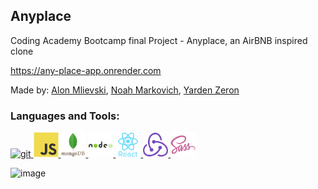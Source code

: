 ## Anyplace

Coding Academy Bootcamp final Project - Anyplace, an AirBNB inspired clone

<a href="https://any-place-app.onrender.com/">https://any-place-app.onrender.com</a>

Made by: 
<a href="https://github.com/SuperDuperAlon">Alon Mlievski</a>,
<a href="https://github.com/Noahmarkovich">Noah Markovich</a>,
<a href="https://github.com/Red-Foramn">Yarden Zeron</a>

<h3 align="left">Languages and Tools:</h3>
<p align="left"> <a href="https://git-scm.com/" target="_blank" rel="noreferrer"> <img src="https://www.vectorlogo.zone/logos/git-scm/git-scm-icon.svg" alt="git" width="40" height="40"/> </a> <a href="https://developer.mozilla.org/en-US/docs/Web/JavaScript" target="_blank" rel="noreferrer"> <img src="https://raw.githubusercontent.com/devicons/devicon/master/icons/javascript/javascript-original.svg" alt="javascript" width="40" height="40"/> </a> <a href="https://www.mongodb.com/" target="_blank" rel="noreferrer"> <img src="https://raw.githubusercontent.com/devicons/devicon/master/icons/mongodb/mongodb-original-wordmark.svg" alt="mongodb" width="40" height="40"/> </a> <a href="https://nodejs.org" target="_blank" rel="noreferrer"> <img src="https://raw.githubusercontent.com/devicons/devicon/master/icons/nodejs/nodejs-original-wordmark.svg" alt="nodejs" width="40" height="40"/> </a> <a href="https://reactjs.org/" target="_blank" rel="noreferrer"> <img src="https://raw.githubusercontent.com/devicons/devicon/master/icons/react/react-original-wordmark.svg" alt="react" width="40" height="40"/> </a> <a href="https://redux.js.org" target="_blank" rel="noreferrer"> <img src="https://raw.githubusercontent.com/devicons/devicon/master/icons/redux/redux-original.svg" alt="redux" width="40" height="40"/> </a> <a href="https://sass-lang.com" target="_blank" rel="noreferrer"> <img src="https://raw.githubusercontent.com/devicons/devicon/master/icons/sass/sass-original.svg" alt="sass" width="40" height="40"/> </a> </p>

<img width="948" alt="image" src="https://user-images.githubusercontent.com/95693400/222195312-b57f2640-c01c-44c2-99ca-435d0c52e8a2.png">

<div class="mobile apps">
<!-- <img width="200"  marging=25px alt="image" src="https://user-images.githubusercontent.com/95693400/222199150-29350101-d5e2-4c0a-890c-aa3f7df7c3b9.png"> -->
<!-- <img width="200" alt="image" src="https://user-images.githubusercontent.com/95693400/222199609-bdb36e9b-6173-4452-adf7-52b3ab985038.png"> -->

</div>
